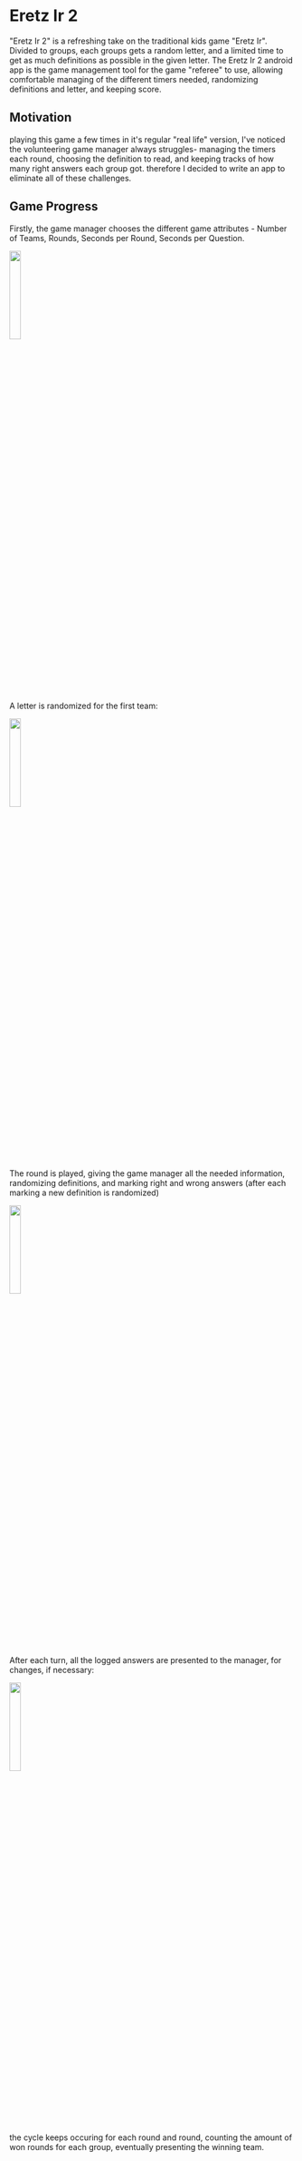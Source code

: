 
# Eretz Ir 2
"Eretz Ir 2" is a refreshing take on the traditional kids game "Eretz Ir".
Divided to groups, each groups gets a random letter, and a limited time to get as much definitions as possible in the given letter.
The Eretz Ir 2 android app is the game management tool for the game "referee" to use, allowing comfortable managing of the different timers needed, randomizing definitions and letter, and keeping score.

## Motivation
playing this game a few times in it's regular "real life" version, I've noticed the volunteering game manager always struggles- managing the timers each round, choosing the definition to read, and keeping tracks of how many right answers each group got.
therefore I decided to write an app to eliminate all of these challenges.

## Game Progress
Firstly, the game manager chooses the different game attributes - Number of Teams, Rounds, Seconds per Round, Seconds per Question.

<img src="https://drive.google.com/uc?export=view&id=1rp2F8QXvQrZRqe3B5LAq7PNVEGwxyVxQ" width="20%">

A letter is randomized for the first team:

<img src="https://drive.google.com/uc?export=view&id=1virJ8ICBXqj-MI5H_WUnabKAUUQpICxv" width="20%">

The round is played, giving the game manager all the needed information, randomizing definitions, and marking right and wrong answers (after each marking a new definition is randomized)

<img src="https://drive.google.com/uc?export=view&id=1Kibtiu7S8NvKhkyKflMc0B6PghhVy0e4" width="20%">

After each turn, all the logged answers are presented to the manager, for changes, if necessary:

<img src="https://drive.google.com/uc?export=view&id=1EFAdQ6pUhl-oWuCbMfh7LTXTBV2RK1Uf" width="20%">

the cycle keeps occuring for each round and round, counting the amount of won rounds for each group, eventually presenting the winning team.

